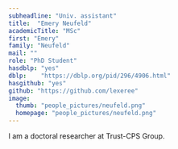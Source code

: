 ```yaml
---
subheadline: "Univ. assistant"
title:  "Emery Neufeld"
academicTitle: "MSc"
first: "Emery"
family: "Neufeld"
mail: ""
role: "PhD Student"
hasdblp: "yes"
dblp:    "https://dblp.org/pid/296/4906.html"
hasgithub: "yes"
github: "https://github.com/lexeree"
image:
  thumb: "people_pictures/neufeld.png"
  homepage: "people_pictures/neufeld.png"
---
```


<!--more-->

I am a doctoral researcher at Trust-CPS Group.
